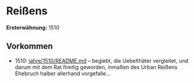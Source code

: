 # Reißens

**Ersterwähnung:** 1510

## Vorkommen
- 1510: [jahre/1510/README.md](../jahre/1510/README.md) – begiebt, die Uebelthäter vergleitet, und
darum mit dem Rat ſtreitig geworden, inmaßen des Urban
Reißens Ehebruch halber allerhand vorgefalle...
